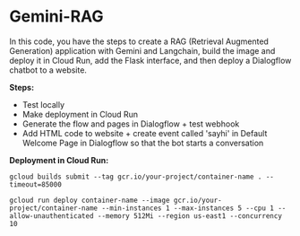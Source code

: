 # Gemini-RAG

In this code, you have the steps to create a RAG (Retrieval Augmented Generation) application with Gemini and Langchain, build the image and deploy it in Cloud Run, add the Flask interface, and then deploy a Dialogflow chatbot to a website.


<b>Steps:</b>  
* Test locally
* Make deployment in Cloud Run
* Generate the flow and pages in Dialogflow + test webhook
* Add HTML code to website + create event called 'sayhi' in Default Welcome Page in Dialogflow so that the bot starts a conversation

<b>Deployment in Cloud Run:</b>  

```
gcloud builds submit --tag gcr.io/your-project/container-name . --timeout=85000
```

```
gcloud run deploy container-name --image gcr.io/your-project/container-name --min-instances 1 --max-instances 5 --cpu 1 --allow-unauthenticated --memory 512Mi --region us-east1 --concurrency 10
```
